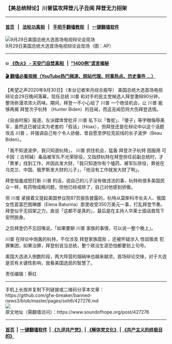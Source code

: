 ### 【美总统辩论】川普猛攻拜登儿子丑闻 拜登无力招架
------------------------

#### [首页](https://github.com/gfw-breaker/banned-news3/blob/master/README.md) &nbsp;&nbsp;|&nbsp;&nbsp; [法轮功真相](https://github.com/begood0513/basic/blob/master/README.md)  &nbsp;&nbsp;|&nbsp;&nbsp; [手把手翻墙教程](https://github.com/gfw-breaker/guides/wiki)  &nbsp;&nbsp;|&nbsp;&nbsp; [一键翻墙软件](https://github.com/gfw-breaker/nogfw/blob/master/README.md)  



<div><img alt="9月29日美国总统大选首场电视辩论会现场" src="https://img.soundofhope.org/2020-09/debate-1601460867256.png"/>
<br/><figcaption class="caption">
 9月29日美国总统大选首场电视辩论会现场（图：AP）
</figcaption></div><hr/>

#### 💥 [《伪火》 - 天安门自焚真相 ](http://158.247.195.190:10000/videos/blog/weihuo.html)&nbsp; |&nbsp; [“1400例”谎言揭秘  ](http://158.247.195.190:10000/videos/blog/jiexi1400.html)

#### [ 🎬  翻墙必看视频（YouTube热门频道、网站代理、时事热点、历史事件 ...）](https://github.com/gfw-breaker/links/blob/master/banned.md)

<div><div class="Content__Wrapper sc-1bvya0-0 grZQxZ">
 <p class="meta-top">
  <span class="meta">
   【希望之声2020年9月30日】（本台记者宋月综合报导）
  </span>
  美国总统大选首场电视辩论会29日晚间落幕，现任总统
  <ok href="/term/1041">
   川普
  </ok>
  和对手的民主党候选人拜登激辩90分钟，整场弥漫浓浓火药味。期间，拜登一不小心给了
  <ok href="/term/1041">
   川普
  </ok>
  一个绝佳机会，让
  <ok href="/term/1041">
   川普
  </ok>
  能够再揭
  <ok href="/term/387307">
   拜登次子杭特
  </ok>
  （Hunter Biden）的丑闻，而这丑闻恐将大伤拜登选情。
 </p>
 <p>
  《自由时报》报道，左派媒体曾批评
  <ok href="/term/1041">
   川普
  </ok>
  私下以「鲁蛇」、「傻子」等字眼侮辱美军，虽然这已被证实为老套的「假话」（Hoax），但拜登还是在辩论中以这个话题攻击
  <ok href="/term/1041">
   川普
  </ok>
  ，并强调自己有个令人骄傲、曾自愿至伊拉克前线的长子波伊（Beau Biden）。
 </p>
 <div class="AD_Embed__Wrap-sc-1xslmin-0 igMuqX module desktop">
  <div>
  </div>
 </div>
 <p>
  「我不知道波伊，我只知道杭特」，
  <ok href="/term/1041">
   川普
  </ok>
  抓住机会，猛轰
  <ok href="/term/387307">
   拜登次子杭特
  </ok>
  因服用
  <span>
   可卡因（
  </span>
  古柯碱）毒品被军队不光荣除役，又指控杭特在拜登担任前副总统时，才「靠爹」找到工作，并因此发大财，「我只知道你有个嗑药、被军队除役，靠爸在乌克兰、中国、俄罗斯发大财的儿子」，「他没有工作就发大财了咧」。
 </p>
 <p>
  拜登恼羞成怒打断
  <ok href="/term/1041">
   川普
  </ok>
  的话，说自己的儿子没有做违法的事，杭特和很多美国民众一样，有药物成瘾问题，但他已经戒除了，自己对他感到骄傲。
 </p>
 <p>
  但
  <ok href="/term/1041">
   川普
  </ok>
  紧接着又提起美国参议院87页报告披露的，杭特从莫斯科市长夫人、俄国女性首富巴图琳娜（Elena Baturina）那里收受350万美元一事，打乱拜登节奏。拜登似乎无招架之力，直说「这都不是真的」，最后是在主持人华莱士插话救驾下安然脱身。
 </p>
 <p>
  之后拜登仍不忘回嘴说，「如果要聊
  <ok href="/term/1041">
   川普
  </ok>
  家族的事情，可以说一整个晚上」。
 </p>
 <p>
  <ok href="/term/1041">
   川普
  </ok>
  在辩论中炮轰的杭特，不仅涉及
  <ok href="/term/387310">
   拜登家族腐败
  </ok>
  ，还被怀疑涉入
  <ok href="/term/387313">
   性奴贩卖
  </ok>
  犯罪集团，如果治罪，拜登别说当总统，整个政治生涯恐怕都要划上句号。
 </p>
 <p>
  美国大选进入倒数阶段，两大阵营的烟硝味也越来越浓，首场辩论交锋，对于大选是否有关键性影响，就看美国选民的智慧了。
 </p>
 <p class="meta-btm">
  责任编辑：蔡红
 </p>
</div>
</div>
<hr/>
手机上长按并复制下列链接或二维码分享本文章：<br/>
https://github.com/gfw-breaker/banned-news3/blob/master/pages/soh6/427276.md <br/>
<a href='https://github.com/gfw-breaker/banned-news3/blob/master/pages/soh6/427276.md'><img src='https://github.com/gfw-breaker/banned-news3/blob/master/pages/soh6/427276.md.png'/></a> <br/>
原文地址（需翻墙访问）：https://www.soundofhope.org/post/427276


------------------------
#### [首页](https://github.com/gfw-breaker/banned-news3/blob/master/README.md) &nbsp;|&nbsp; [一键翻墙软件](https://github.com/gfw-breaker/nogfw/blob/master/README.md) &nbsp;| [《九评共产党》](https://github.com/gfw-breaker/9ping.md/blob/master/README.md#九评之一评共产党是什么) | [《解体党文化》](https://github.com/gfw-breaker/jtdwh.md/blob/master/README.md) | [《共产主义的终极目的》](https://github.com/gfw-breaker/gczydzjmd.md/blob/master/README.md)


<img src='http://gfw-breaker.win/banned-news3/pages/soh6/427276.md' width='0px' height='0px'/>